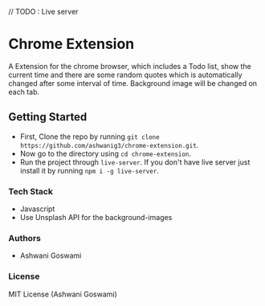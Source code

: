 
// TODO : Live server 

# Chrome Extension

A Extension for the chrome browser, which includes a Todo list, show the current time and there are some random quotes which is automatically changed after some interval of time. Background image will be changed on each tab.

## Getting Started

* First, Clone the repo by running `git clone https://github.com/ashwanig3/chrome-extension.git`.
* Now go to the directory using `cd chrome-extension`.
* Run the project through `live-server`. If you don't have live server just install it by running `npm i -g live-server`.

### Tech Stack
* Javascript
* Use Unsplash API for the background-images

### Authors
* Ashwani Goswami

### License
MIT License (Ashwani Goswami)